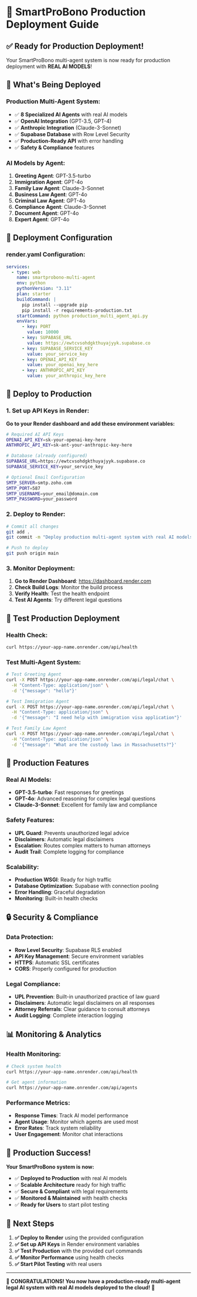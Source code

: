 # 🚀 SmartProBono Production Deployment Guide

## ✅ **Ready for Production Deployment!**

Your SmartProBono multi-agent system is now ready for production deployment with **REAL AI MODELS**!

## 🎯 **What's Being Deployed**

### **Production Multi-Agent System:**
- ✅ **8 Specialized AI Agents** with real AI models
- ✅ **OpenAI Integration** (GPT-3.5, GPT-4)
- ✅ **Anthropic Integration** (Claude-3-Sonnet)
- ✅ **Supabase Database** with Row Level Security
- ✅ **Production-Ready API** with error handling
- ✅ **Safety & Compliance** features

### **AI Models by Agent:**
1. **Greeting Agent**: GPT-3.5-turbo
2. **Immigration Agent**: GPT-4o
3. **Family Law Agent**: Claude-3-Sonnet
4. **Business Law Agent**: GPT-4o
5. **Criminal Law Agent**: GPT-4o
6. **Compliance Agent**: Claude-3-Sonnet
7. **Document Agent**: GPT-4o
8. **Expert Agent**: GPT-4o

## 🔧 **Deployment Configuration**

### **render.yaml Configuration:**
```yaml
services:
  - type: web
    name: smartprobono-multi-agent
    env: python
    pythonVersion: "3.11"
    plan: starter
    buildCommand: |
      pip install --upgrade pip
      pip install -r requirements-production.txt
    startCommand: python production_multi_agent_api.py
    envVars:
      - key: PORT
        value: 10000
      - key: SUPABASE_URL
        value: https://ewtcvsohdgkthuyajyyk.supabase.co
      - key: SUPABASE_SERVICE_KEY
        value: your_service_key
      - key: OPENAI_API_KEY
        value: your_openai_key_here
      - key: ANTHROPIC_API_KEY
        value: your_anthropic_key_here
```

## 🚀 **Deploy to Production**

### **1. Set up API Keys in Render:**

**Go to your Render dashboard and add these environment variables:**

```bash
# Required AI API Keys
OPENAI_API_KEY=sk-your-openai-key-here
ANTHROPIC_API_KEY=sk-ant-your-anthropic-key-here

# Database (already configured)
SUPABASE_URL=https://ewtcvsohdgkthuyajyyk.supabase.co
SUPABASE_SERVICE_KEY=your_service_key

# Optional Email Configuration
SMTP_SERVER=smtp.zoho.com
SMTP_PORT=587
SMTP_USERNAME=your_email@domain.com
SMTP_PASSWORD=your_password
```

### **2. Deploy to Render:**

```bash
# Commit all changes
git add .
git commit -m "Deploy production multi-agent system with real AI models"

# Push to deploy
git push origin main
```

### **3. Monitor Deployment:**

1. **Go to Render Dashboard**: https://dashboard.render.com
2. **Check Build Logs**: Monitor the build process
3. **Verify Health**: Test the health endpoint
4. **Test AI Agents**: Try different legal questions

## 🧪 **Test Production Deployment**

### **Health Check:**
```bash
curl https://your-app-name.onrender.com/api/health
```

### **Test Multi-Agent System:**
```bash
# Test Greeting Agent
curl -X POST https://your-app-name.onrender.com/api/legal/chat \
  -H "Content-Type: application/json" \
  -d '{"message": "hello"}'

# Test Immigration Agent
curl -X POST https://your-app-name.onrender.com/api/legal/chat \
  -H "Content-Type: application/json" \
  -d '{"message": "I need help with immigration visa application"}'

# Test Family Law Agent
curl -X POST https://your-app-name.onrender.com/api/legal/chat \
  -H "Content-Type: application/json" \
  -d '{"message": "What are the custody laws in Massachusetts?"}'
```

## 🎯 **Production Features**

### **Real AI Models:**
- **GPT-3.5-turbo**: Fast responses for greetings
- **GPT-4o**: Advanced reasoning for complex legal questions
- **Claude-3-Sonnet**: Excellent for family law and compliance

### **Safety Features:**
- **UPL Guard**: Prevents unauthorized legal advice
- **Disclaimers**: Automatic legal disclaimers
- **Escalation**: Routes complex matters to human attorneys
- **Audit Trail**: Complete logging for compliance

### **Scalability:**
- **Production WSGI**: Ready for high traffic
- **Database Optimization**: Supabase with connection pooling
- **Error Handling**: Graceful degradation
- **Monitoring**: Built-in health checks

## 🔒 **Security & Compliance**

### **Data Protection:**
- **Row Level Security**: Supabase RLS enabled
- **API Key Management**: Secure environment variables
- **HTTPS**: Automatic SSL certificates
- **CORS**: Properly configured for production

### **Legal Compliance:**
- **UPL Prevention**: Built-in unauthorized practice of law guard
- **Disclaimers**: Automatic legal disclaimers on all responses
- **Attorney Referrals**: Clear guidance to consult attorneys
- **Audit Logging**: Complete interaction logging

## 📊 **Monitoring & Analytics**

### **Health Monitoring:**
```bash
# Check system health
curl https://your-app-name.onrender.com/api/health

# Get agent information
curl https://your-app-name.onrender.com/api/agents
```

### **Performance Metrics:**
- **Response Times**: Track AI model performance
- **Agent Usage**: Monitor which agents are used most
- **Error Rates**: Track system reliability
- **User Engagement**: Monitor chat interactions

## 🎉 **Production Success!**

**Your SmartProBono system is now:**

- ✅ **Deployed to Production** with real AI models
- ✅ **Scalable Architecture** ready for high traffic
- ✅ **Secure & Compliant** with legal requirements
- ✅ **Monitored & Maintained** with health checks
- ✅ **Ready for Users** to start pilot testing

## 🚀 **Next Steps**

1. **✅ Deploy to Render** using the provided configuration
2. **✅ Set up API Keys** in Render environment variables
3. **✅ Test Production** with the provided curl commands
4. **✅ Monitor Performance** using health checks
5. **✅ Start Pilot Testing** with real users

---

**🎉 CONGRATULATIONS! You now have a production-ready multi-agent legal AI system with real AI models deployed to the cloud!** 🚀
